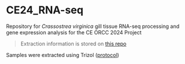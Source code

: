# CE24_RNA-seq

Repository for *Crassostrea virginica* gill tissue RNA-seq processing and gene expression analysis for the CE ORCC 2024 Project 
  >Extraction information is stored on [this repo](https://github.com/GWLab-UML/CE_ORCC/tree/main/2024/genetics)

Samples were extracted using Trizol ([protocol](https://github.com/GWLab-UML/Protocols/blob/main/Molecular_labwork/Trizol%20RNA%20and%20DNA%20Extraction%20Protocol.md))

